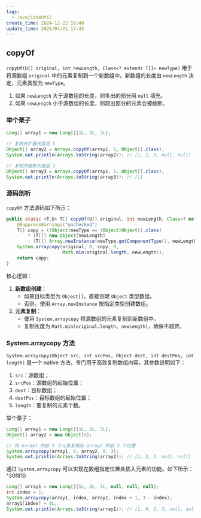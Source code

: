 ```yaml
---
tags:
  - Java/CodeUtil
create_time: 2024-12-22 18:40
update_time: 2025/04/21 17:43
---
```


## copyOf

`copyOf(U[] original, int newLength, Class<? extends T[]> newType)` 用于将源数组 `original` 中的元素复制到一个新数组中。新数组的长度由 `newLength` 决定，元素类型为 `newType`。

1. 如果 `newLength` 大于源数组的长度，则多出的部分用 `null` 填充。
2. 如果 `newLength` 小于源数组的长度，则超出部分的元素会被截断。

### 举个栗子

```java
Long[] array1 = new Long[]{1L, 2L, 3L};

// 复制并扩展长度至 5
Object[] array2 = Arrays.copyOf(array1, 5, Object[].class);
System.out.println(Arrays.toString(array2)); // [1, 2, 3, null, null]

// 复制并截断长度至 1
Object[] array3 = Arrays.copyOf(array1, 1, Object[].class);
System.out.println(Arrays.toString(array3)); // [1]
```

### 源码剖析

`copyOf` 方法源码如下所示：

```java
public static <T,U> T[] copyOf(U[] original, int newLength, Class<? extends T[]> newType) {  
    @SuppressWarnings("unchecked")  
    T[] copy = ((Object)newType == (Object)Object[].class)  
        ? (T[]) new Object[newLength]  
        : (T[]) Array.newInstance(newType.getComponentType(), newLength);  
    System.arraycopy(original, 0, copy, 0,  
                     Math.min(original.length, newLength));  
    return copy;  
}
```

核心逻辑：

1. **新数组创建**：
    - 如果目标类型为 `Object[]`，直接创建 `Object` 类型数组。
    - 否则，使用 `Array.newInstance` 按指定类型创建数组。
2. **元素复制**：
    - 使用 `System.arraycopy` 将源数组的元素复制到新数组中。
    - 复制长度为 `Math.min(original.length, newLength)`，确保不越界。

### System.arraycopy 方法

`System.arraycopy(Object src, int srcPos, Object dest, int destPos, int length)` 是一个 native 方法，专门用于高效复制数组内容，其参数说明如下：

1. `src`：源数组；
2. `srcPos`：源数组的起始位置；
3. `dest`：目标数组；
4. `destPos`：目标数组的起始位置；
5. `length`：要复制的元素个数。

举个栗子：

```java
Long[] array1 = new Long[]{1L, 2L, 3L};
Object[] array2 = new Object[5];

// 将 array1 的前 3 个元素复制到 array2 的前 3 个位置
System.arraycopy(array1, 0, array2, 0, 3);
System.out.println(Arrays.toString(array2)); // [1, 2, 3, null, null]
```

通过 `System.arraycopy` 可以实现在数组指定位置处插入元素的功能。如下所示： ^30f810

```java
Long[] array1 = new Long[]{1L, 2L, 3L, null, null, null};
int index = 1;
System.arraycopy(array1, index, array1, index + 1, 3 - index);
array1[index] = 0L;
System.out.println(Arrays.toString(array1)); // [1, 0, 2, 3, null, null]
```
